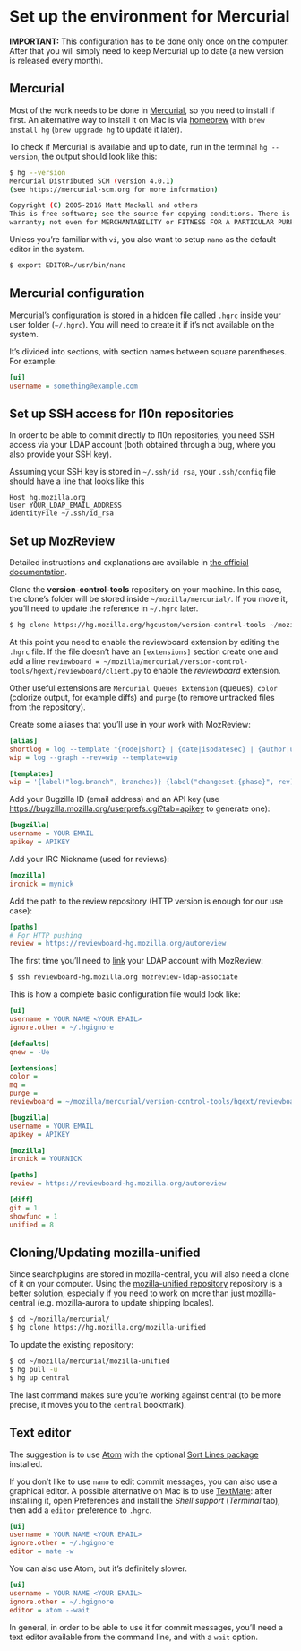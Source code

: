 # Set up the environment for Mercurial

**IMPORTANT:** This configuration has to be done only once on the computer. After that you will simply need to keep Mercurial up to date (a new version is released every month).

## Mercurial

Most of the work needs to be done in [Mercurial](https://www.mercurial-scm.org/downloads), so you need to install if first. An alternative way to install it on Mac is via [homebrew](http://brew.sh/) with `brew install hg` (`brew upgrade hg` to update it later).

To check if Mercurial is available and up to date, run in the terminal `hg --version`, the output should look like this:

```BASH
$ hg --version
Mercurial Distributed SCM (version 4.0.1)
(see https://mercurial-scm.org for more information)

Copyright (C) 2005-2016 Matt Mackall and others
This is free software; see the source for copying conditions. There is NO
warranty; not even for MERCHANTABILITY or FITNESS FOR A PARTICULAR PURPOSE.
```

Unless you’re familiar with `vi`, you also want to setup `nano` as the default editor in the system.

```BASH
$ export EDITOR=/usr/bin/nano
```

## Mercurial configuration

Mercurial’s configuration is stored in a hidden file called `.hgrc` inside your user folder (`~/.hgrc`). You will need to create it if it’s not available on the system.

It’s divided into sections, with section names between square parentheses. For example:

```INI
[ui]
username = something@example.com
```

## Set up SSH access for l10n repositories

In order to be able to commit directly to l10n repositories, you need SSH access via your LDAP account (both obtained through a bug, where you also provide your SSH key).

Assuming your SSH key is stored in `~/.ssh/id_rsa`, your `.ssh/config` file should have a line that looks like this

```
Host hg.mozilla.org
User YOUR_LDAP_EMAIL_ADDRESS
IdentityFile ~/.ssh/id_rsa
```

## Set up MozReview

Detailed instructions and explanations are available in [the official documentation](http://mozilla-version-control-tools.readthedocs.io/en/latest/mozreview/install-mercurial.html#mozreview-install-mercurial).

Clone the **version-control-tools** repository on your machine. In this case, the clone’s folder will be stored inside `~/mozilla/mercurial/`. If you move it, you’ll need to update the reference in `~/.hgrc` later.

```BASH
$ hg clone https://hg.mozilla.org/hgcustom/version-control-tools ~/mozilla/mercurial/version-control-tools
```

At this point you need to enable the reviewboard extension by editing the `.hgrc` file. If the file doesn’t have an `[extensions]` section create one and add a line `reviewboard = ~/mozilla/mercurial/version-control-tools/hgext/reviewboard/client.py` to enable the *reviewboard* extension.

Other useful extensions are `Mercurial Queues Extension` (queues), `color` (colorize output, for example diffs) and `purge` (to remove untracked files from the repository).

Create some aliases that you’ll use in your work with MozReview:

```INI
[alias]
shortlog = log --template "{node|short} | {date|isodatesec} | {author|user}: {desc|strip|firstline}\n"
wip = log --graph --rev=wip --template=wip

[templates]
wip = '{label("log.branch", branches)} {label("changeset.{phase}", rev)}{label("changeset.{phase}", ":")}{label("changeset.{phase}", short(node))} {label("grep.user", author|user)}{label("log.tag", if(tags," {tags}"))}{label("log.tag", if(fxheads," {fxheads}"))} {label("log.bookmark", if(bookmarks," {bookmarks}"))}\n{label(ifcontains(rev, revset("."), "desc.here"),desc|firstline)}'
```

Add your Bugzilla ID (email address) and an API key (use https://bugzilla.mozilla.org/userprefs.cgi?tab=apikey to generate one):

```INI
[bugzilla]
username = YOUR EMAIL
apikey = APIKEY
```

Add your IRC Nickname (used for reviews):

```INI
[mozilla]
ircnick = mynick
```

Add the path to the review repository (HTTP version is enough for our use case):

```INI
[paths]
# For HTTP pushing
review = https://reviewboard-hg.mozilla.org/autoreview
```

The first time you’ll need to [link](http://mozilla-version-control-tools.readthedocs.io/en/latest/mozreview/install.html#manually-associating-your-ldap-account-with-mozreview) your LDAP account with MozReview:

```BASH
$ ssh reviewboard-hg.mozilla.org mozreview-ldap-associate
```

This is how a complete basic configuration file would look like:

```INI
[ui]
username = YOUR NAME <YOUR EMAIL>
ignore.other = ~/.hgignore

[defaults]
qnew = -Ue

[extensions]
color =
mq =
purge =
reviewboard = ~/mozilla/mercurial/version-control-tools/hgext/reviewboard/client.py

[bugzilla]
username = YOUR EMAIL
apikey = APIKEY

[mozilla]
ircnick = YOURNICK

[paths]
review = https://reviewboard-hg.mozilla.org/autoreview

[diff]
git = 1
showfunc = 1
unified = 8
```

## Cloning/Updating mozilla-unified

Since searchplugins are stored in mozilla-central, you will also need a clone of it on your computer. Using the [mozilla-unified repository](http://mozilla-version-control-tools.readthedocs.io/en/latest/hgmozilla/unifiedrepo.html) repository is a better solution, especially if you need to work on more than just mozilla-central (e.g. mozilla-aurora to update shipping locales).

```BASH
$ cd ~/mozilla/mercurial/
$ hg clone https://hg.mozilla.org/mozilla-unified
```

To update the existing repository:

```BASH
$ cd ~/mozilla/mercurial/mozilla-unified
$ hg pull -u
$ hg up central
```

The last command makes sure you’re working against central (to be more precise, it moves you to the `central` bookmark).

## Text editor

The suggestion is to use [Atom](https://atom.io/) with the optional [Sort Lines package](https://atom.io/packages/sort-lines) installed.

If you don’t like to use `nano` to edit commit messages, you can also use a graphical editor. A possible alternative on Mac is to use [TextMate](https://macromates.com/): after installing it, open Preferences and install the *Shell support* (*Terminal* tab), then add a `editor` preference to `.hgrc`.

```INI
[ui]
username = YOUR NAME <YOUR EMAIL>
ignore.other = ~/.hgignore
editor = mate -w
```

You can also use Atom, but it’s definitely slower.

```INI
[ui]
username = YOUR NAME <YOUR EMAIL>
ignore.other = ~/.hgignore
editor = atom --wait
```

In general, in order to be able to use it for commit messages, you’ll need a text editor available from the command line, and with a `wait` option.
